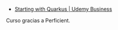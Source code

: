* [Starting with Quarkus | Udemy Business](https://perficient.udemy.com/course/quarkus-starting-with-quarkus/)

Curso gracias a Perficient.


